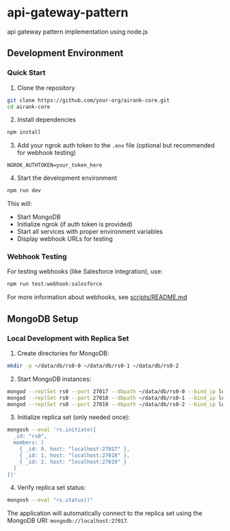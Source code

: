 # api-gateway-pattern
api gateway pattern implementation using node.js

## Development Environment

### Quick Start

1. Clone the repository
```bash
git clone https://github.com/your-org/airank-core.git
cd airank-core
```

2. Install dependencies
```bash
npm install
```

3. Add your ngrok auth token to the `.env` file (optional but recommended for webhook testing)
```
NGROK_AUTHTOKEN=your_token_here
```

4. Start the development environment
```bash
npm run dev
```

This will:
- Start MongoDB
- Initialize ngrok (if auth token is provided)
- Start all services with proper environment variables
- Display webhook URLs for testing

### Webhook Testing

For testing webhooks (like Salesforce integration), use:
```bash
npm run test:webhook:salesforce
```

For more information about webhooks, see [scripts/README.md](scripts/README.md)

## MongoDB Setup

### Local Development with Replica Set

1. Create directories for MongoDB:
```bash
mkdir -p ~/data/db/rs0-0 ~/data/db/rs0-1 ~/data/db/rs0-2
```

2. Start MongoDB instances:
```bash
mongod --replSet rs0 --port 27017 --dbpath ~/data/db/rs0-0 --bind_ip localhost &
mongod --replSet rs0 --port 27018 --dbpath ~/data/db/rs0-1 --bind_ip localhost &
mongod --replSet rs0 --port 27019 --dbpath ~/data/db/rs0-2 --bind_ip localhost &
```

3. Initialize replica set (only needed once):
```bash
mongosh --eval 'rs.initiate({
  _id: "rs0",
  members: [
    { _id: 0, host: "localhost:27017" },
    { _id: 1, host: "localhost:27018" },
    { _id: 2, host: "localhost:27019" }
  ]
})'
```

4. Verify replica set status:
```bash
mongosh --eval "rs.status()"
```

The application will automatically connect to the replica set using the MongoDB URI: `mongodb://localhost:27017`.
